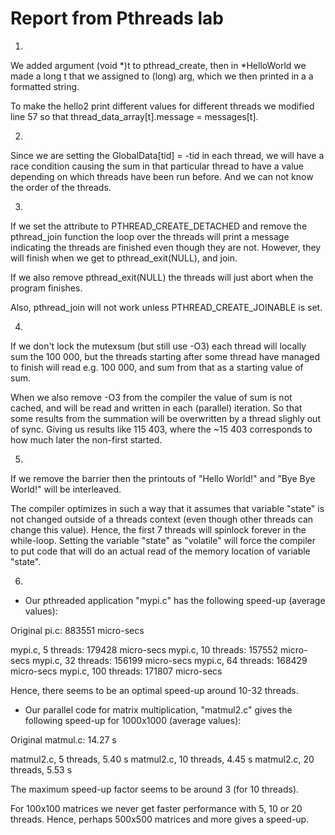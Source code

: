 # Report from Pthreads lab

1.
We added argument (void *)t to pthread_create, then in *HelloWorld we
made a long t that we assigned to (long) arg, which we then printed in a
a formatted string.

To make the hello2 print different values for different threads we modified
line 57 so that thread_data_array[t].message = messages[t].

2.
Since we are setting the GlobalData[tid] = -tid in each thread, we will
have a race condition causing the sum in that particular thread to have a
value depending on which threads have been run before. And we can not know
the order of the threads.

3.
If we set the attribute to PTHREAD_CREATE_DETACHED and remove the pthread_join
function the loop over the threads will print a message indicating the threads
are finished even though they are not. However, they will finish when we get
to pthread_exit(NULL), and join.

If we also remove pthread_exit(NULL) the threads will just abort when the
program finishes.

Also, pthread_join will not work unless PTHREAD_CREATE_JOINABLE is set.

4.
If we don't lock the mutexsum (but still use -O3) each thread will locally
sum the 100 000, but the threads starting after some thread have managed to
finish will read e.g. 100 000, and sum from that as a starting value of sum.

When we also remove -O3 from the compiler the value of sum is not cached, and
will be read and written in each (parallel) iteration. So that some results
from the summation will be overwritten by a thread slighly out of sync. Giving
us results like 115 403, where the ~15 403 corresponds to how much later the
non-first started.

5.
If we remove the barrier then the printouts of "Hello World!" and "Bye Bye World!"
will be interleaved.

The compiler optimizes in such a way that it assumes that variable "state" is not
changed outside of a threads context (even though other threads can change this value).
Hence, the first 7 threads will spinlock forever in the while-loop.
Setting the variable "state" as "volatile" will force the compiler to put code that
will do an actual read of the memory location of variable "state".

6.
* Our pthreaded application "mypi.c" has the following speed-up (average values):

Original pi.c: 883551 micro-secs

mypi.c, 5 threads: 179428 micro-secs
mypi.c, 10 threads: 157552 micro-secs
mypi.c, 32 threads: 156199 micro-secs
mypi.c, 64 threads: 168429 micro-secs
mypi.c, 100 threads: 171807 micro-secs

Hence, there seems to be an optimal speed-up around 10-32 threads.
  
* Our parallel code for matrix multiplication, "matmul2.c" gives the following
speed-up for 1000x1000 (average values):

Original matmul.c: 14.27 s

matmul2.c, 5 threads, 5.40 s
matmul2.c, 10 threads, 4.45 s
matmul2.c, 20 threads, 5.53 s

The maximum speed-up factor seems to be around 3 (for 10 threads).

For 100x100 matrices we never get faster performance with 5, 10 or 20 threads.
Hence, perhaps 500x500 matrices and more gives a speed-up.
